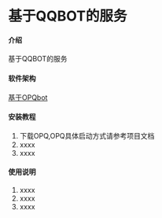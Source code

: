 # 基于QQBOT的服务

#### 介绍
基于QQBOT的服务

#### 软件架构
[基于OPQbot](https://github.com/opq-osc/OPQ)


#### 安装教程

1.  下载OPQ,OPQ具体启动方式请参考项目文档
2.  xxxx
3.  xxxx

#### 使用说明

1.  xxxx
2.  xxxx
3.  xxxx



